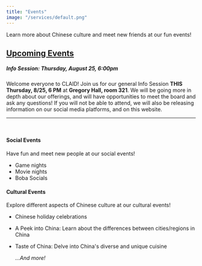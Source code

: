 ```yaml
---
title: "Events"
image: "/services/default.png"
---
```

<style>
@media screen and (max-width: 800px) {
  #div-desktop {
    width: 100%;
  }
}
</style>

Learn more about Chinese culture and meet new friends at our fun events!

## __<u>Upcoming Events</u>__
<p></p>

##### __Info Session: Thursday, August 25, 6:00pm__

Welcome everyone to CLAID! Join us for our general Info Session **THIS Thursday, 8/25, 6 PM** at **Gregory Hall, room 321**. We will be going more in depth about our offerings, and will have opportunities to meet the board and ask any questions! If you will not be able to attend, we will also be releasing information on our social media platforms, and on this website.

---
<br>

#### __Social Events__

Have fun and meet new people at our social events!

- Game nights
- Movie nights
- Boba Socials

#### __Cultural Events__

Explore different aspects of Chinese culture at our cultural events!

- Chinese holiday celebrations
- A Peek into China: Learn about the differences between cities/regions in China
- Taste of China: Delve into China's diverse and unique cuisine

    *...And more!*

